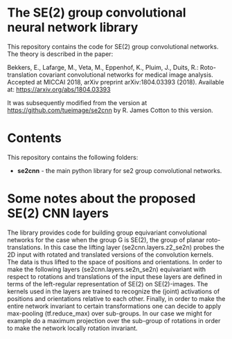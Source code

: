 # The SE(2) group convolutional neural network library
This repository contains the code for SE(2) group convolutional networks. The theory is described in the paper:

Bekkers, E., Lafarge, M., Veta, M., Eppenhof, K., Pluim, J., Duits, R.: Roto-translation covariant
convolutional networks for medical image analysis. Accepted at MICCAI 2018, arXiv preprint arXiv:1804.03393 (2018). Available at: https://arxiv.org/abs/1804.03393

It was subsequently modified from the version at https://github.com/tueimage/se2cnn by R. James Cotton to this version.

# Contents
This repository contains the following folders:
* **se2cnn** - the main python library for se2 group convolutional networks. 

# Some notes about the proposed SE(2) CNN layers

The library provides code for building group equivariant convolutional networks for the case when the group G is SE(2), the group of planar roto-translations. In this case the lifting layer (se2cnn.layers.z2_se2n) probes the 2D input with rotated and translated versions of the convolution kernels. The data is thus lifted to the space of positions and orientations. In order to make the following layers (se2cnn.layers.se2n_se2n) equivariant with respect to rotations and translations of the input these layers are defined in terms of the left-regular representation of SE(2) on SE(2)-images. The kernels used in the layers are trained to recognize the (joint) activations of positions and orientations relative to each other. Finally, in order to make the entire network invariant to certain transformations one can decide to apply max-pooling (tf.reduce_max) over sub-groups. In our case we might for example do a maximum projection over the sub-group of rotations in order to make the network locally rotation invariant.

